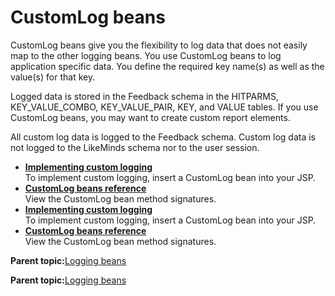 # CustomLog beans

CustomLog beans give you the flexibility to log data that does not easily map to the other logging beans. You use CustomLog beans to log application specific data. You define the required key name\(s\) as well as the value\(s\) for that key.

Logged data is stored in the Feedback schema in the HITPARMS, KEY\_VALUE\_COMBO, KEY\_VALUE\_PAIR, KEY, and VALUE tables. If you use CustomLog beans, you may want to create custom report elements.

All custom log data is logged to the Feedback schema. Custom log data is not logged to the LikeMinds schema nor to the user session.

-   **[Implementing custom logging](../pzn/pzn_implement_custom_logging.md)**  
To implement custom logging, insert a CustomLog bean into your JSP.
-   **[CustomLog beans reference](../pzn/pzn_customlog_beans_reference.md)**  
View the CustomLog bean method signatures.
-   **[Implementing custom logging](../pzn/pzn_implement_custom_logging.md)**  
To implement custom logging, insert a CustomLog bean into your JSP.
-   **[CustomLog beans reference](../pzn/pzn_customlog_beans_reference.md)**  
View the CustomLog bean method signatures.

**Parent topic:**[Logging beans](../pzn/pzn_logging_beans.md)

**Parent topic:**[Logging beans](../pzn/pzn_logging_beans.md)

